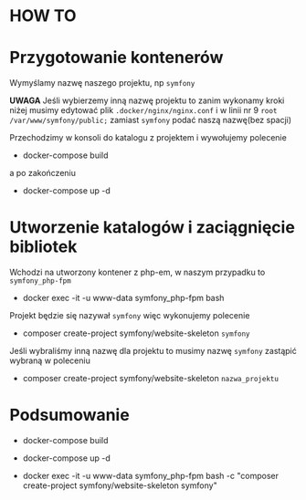 HOW TO
==================================

# Przygotowanie kontenerów #

Wymyślamy nazwę naszego projektu, np `symfony`

**UWAGA**
Jeśli wybierzemy inną nazwę projektu to zanim wykonamy kroki niżej musimy edytować plik `.docker/nginx/nginx.conf`
i w linii nr 9 `root /var/www/symfony/public;` zamiast `symfony` podać naszą nazwę(bez spacji)

Przechodzimy w konsoli do katalogu z projektem i wywołujemy polecenie

* docker-compose build

a po zakończeniu

* docker-compose up -d

# Utworzenie katalogów i zaciągnięcie bibliotek #

Wchodzi na utworzony kontener z php-em, w naszym przypadku to `symfony_php-fpm`

* docker exec -it -u www-data symfony_php-fpm bash

Projekt będzie się nazywał `symfony` więc wykonujemy polecenie

* composer create-project symfony/website-skeleton `symfony`

Jeśli wybraliśmy inną nazwę dla projektu to musimy nazwę `symfony` zastąpić wybraną w poleceniu

* composer create-project symfony/website-skeleton `nazwa_projektu`

# Podsumowanie #

* docker-compose build

* docker-compose up -d

* docker exec -it -u www-data symfony_php-fpm bash -c "composer create-project symfony/website-skeleton symfony"
